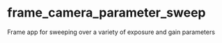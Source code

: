 # frame_camera_parameter_sweep

Frame app for sweeping over a variety of exposure and gain parameters
